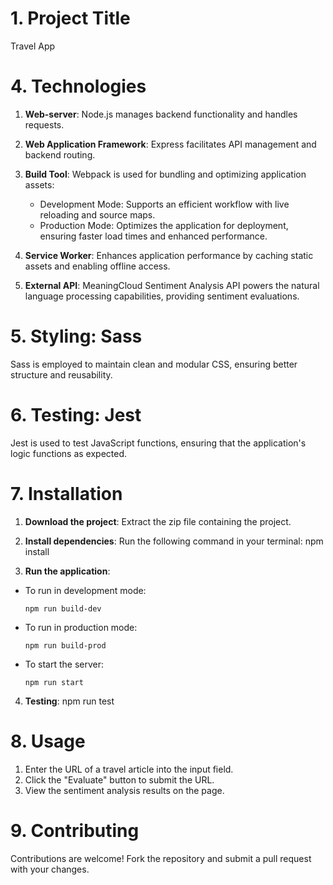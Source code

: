 # 1. Project Title
Travel App 





# 4. Technologies

1. **Web-server**: Node.js manages backend functionality and handles requests.

2. **Web Application Framework**: Express facilitates API management and backend routing.

3. **Build Tool**: Webpack is used for bundling and optimizing application assets:
    - Development Mode: Supports an efficient workflow with live reloading and source maps.
    - Production Mode: Optimizes the application for deployment, ensuring faster load times and enhanced performance.

4. **Service Worker**: Enhances application performance by caching static assets and enabling offline access.

5. **External API**: MeaningCloud Sentiment Analysis API powers the natural language processing capabilities, providing sentiment evaluations.

# 5. Styling: Sass
Sass is employed to maintain clean and modular CSS, ensuring better structure and reusability.

# 6. Testing: Jest
Jest is used to test JavaScript functions, ensuring that the application's logic functions as expected.

# 7. Installation

1. **Download the project**: Extract the zip file containing the project.

2. **Install dependencies**: Run the following command in your terminal:
npm install

3. **Run the application**:
 - To run in development mode:
   ```
   npm run build-dev
   ```
 - To run in production mode:
   ```
   npm run build-prod
   ```
 - To start the server:
   ```
   npm run start
   ```

4. **Testing**:
npm run test

# 8. Usage
1. Enter the URL of a travel article into the input field.
2. Click the "Evaluate" button to submit the URL.
3. View the sentiment analysis results on the page.

# 9. Contributing
Contributions are welcome! Fork the repository and submit a pull request with your changes.

